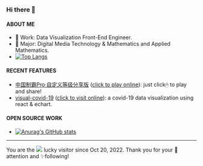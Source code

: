 ### Hi there 👋

<!--
**kf-liu/kf-liu** is a ✨ _special_ ✨ repository because its `README.md` (this file) appears on your GitHub profile.

Here are some ideas to get you started:

- 🔭 I’m currently working on ...
- 🌱 I’m currently learning ...
- 👯 I’m looking to collaborate on ...
- 🤔 I’m looking for help with ...
- 💬 Ask me about ...
- 📫 How to reach me: ...
- 😄 Pronouns: ...
- ⚡ Fun fact: ...
-->

#### ABOUT ME
- 💼 Work: Data Visualization Front-End Engineer.
- 📖 Major: Digital Media Technology & Mathematics and Applied Mathematics.
- [![Top Langs](https://github-readme-stats.vercel.app/api/top-langs/?username=kf-liu&layout=compact&theme=transparent)](https://github.com/anuraghazra/github-readme-stats)

#### RECENT FEATURES
- [中国制霸Pro·自定义等级分享版](https://github.com/kf-liu/china-ex-pro) ([click to play online](https://china-ex-pro.kf-liu.com)): just click🖱 to play and share!
- [visual-covid-19](https://github.com/kf-liu/visual-covid-19) ([click to visit online](https://visual-covid-19.kfliu.com/)): a covid-19 data visualization using react & echart.

#### OPEN SOURCE WORK
- [![Anurag's GitHub stats](https://github-readme-stats.vercel.app/api?username=kf-liu&theme=transparent&show_icons=true)](https://github.com/anuraghazra/github-readme-stats)

---

You are the ![](https://komarev.com/ghpvc/?username=kf-liu&label=NO) lucky visitor since Oct 20, 2022. Thank you for your 👀attention and ✨following!
